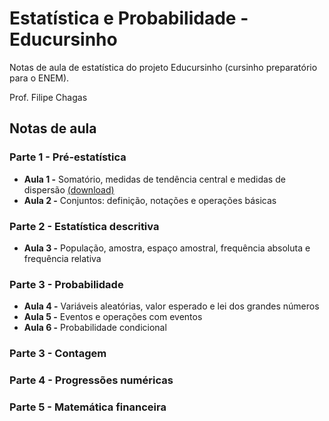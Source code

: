 # Estatística e Probabilidade - Educursinho
Notas de aula de estatística do projeto Educursinho (cursinho preparatório para o ENEM).

Prof. Filipe Chagas

## Notas de aula
### Parte 1 - Pré-estatística
* **Aula 1 -** Somatório, medidas de tendência central e medidas de dispersão [(download)](https://github.com/FilipeChagasDev/estatistica-educursinho/raw/main/aula-1.pdf)
* **Aula 2 -** Conjuntos: definição, notações e operações básicas

### Parte 2 - Estatística descritiva
* **Aula 3 -** População, amostra, espaço amostral, frequência absoluta e frequência relativa

### Parte 3 - Probabilidade
* **Aula 4 -** Variáveis aleatórias, valor esperado e lei dos grandes números
* **Aula 5 -** Eventos e operações com eventos
* **Aula 6 -** Probabilidade condicional

### Parte 3 - Contagem
### Parte 4 - Progressões numéricas
### Parte 5 - Matemática financeira
